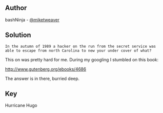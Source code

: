 ## Author
bashNinja - [@miketweaver](https://twitter.com/miketweaver)

## Solution
```
In the autumn of 1989 a hacker on the run from the secret service was able to escape from north Carolina to new your under cover of what?
```

This on was pretty hard for me. During my googling I stumbled on this book:

http://www.gutenberg.org/ebooks/4686

The answer is in there, burried deep.

## Key
Hurricane Hugo
